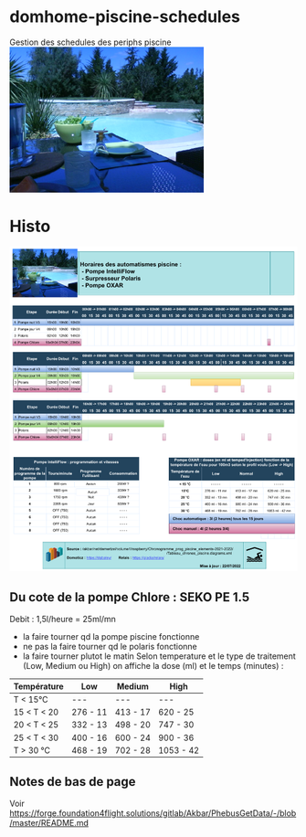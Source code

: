 # domhome-piscine-schedules
Gestion des schedules des periphs piscine
![Repos !](images/Image_piscine.png)


# Histo
![Avant on avait ceci :](images/Ancien_scheduler-2022.png)

## Du cote de la pompe Chlore : SEKO PE 1.5
Debit : 1,5l/heure = 25ml/mn

 - la faire tourner qd la pompe piscine fonctionne
 - ne pas la faire tourner qd le polaris fonctionne
 - la faire tourner plutot le matin
Selon temperature et le type de traitement (Low, Medium ou High) on affiche la dose (ml) et le temps (minutes) :

| Température |    Low   |  Medium  |   High   |
|-------------|----------|----------|----------|
|  T < 15°C   |    ---   |   ---    |    ---   |
| 15 < T < 20 | 276 - 11 | 413 - 17 | 620 - 25 |
| 20 < T < 25 | 332 - 13 | 498 - 20 | 747 - 30 |
| 25 < T < 30 | 400 - 16 | 600 - 24 | 900 - 36 |
|  T > 30 °C  | 468 - 19 | 702 - 28 |1053 - 42 |



## Notes de bas de page
Voir https://forge.foundation4flight.solutions/gitlab/Akbar/PhebusGetData/-/blob/master/README.md
